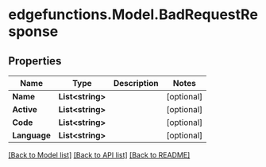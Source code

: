 # edgefunctions.Model.BadRequestResponse

## Properties

Name | Type | Description | Notes
------------ | ------------- | ------------- | -------------
**Name** | **List&lt;string&gt;** |  | [optional] 
**Active** | **List&lt;string&gt;** |  | [optional] 
**Code** | **List&lt;string&gt;** |  | [optional] 
**Language** | **List&lt;string&gt;** |  | [optional] 

[[Back to Model list]](../../README.md#documentation-for-models) [[Back to API list]](../../README.md#documentation-for-api-endpoints) [[Back to README]](../../README.md)

